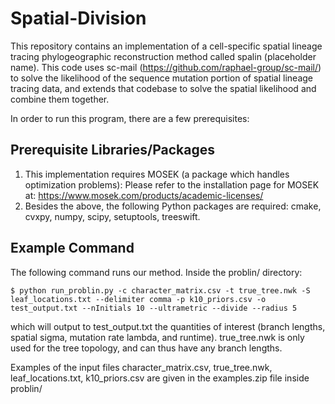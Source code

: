 # Spatial-Division

This repository contains an implementation of a cell-specific spatial lineage tracing phylogeographic reconstruction method called spalin (placeholder name). This code uses sc-mail (https://github.com/raphael-group/sc-mail/) to solve the likelihood of the sequence mutation portion of spatial lineage tracing data, and extends that codebase to solve the spatial likelihood and combine them together. 

In order to run this program, there are a few prerequisites:

## Prerequisite Libraries/Packages
1. This implementation requires MOSEK (a package which handles optimization problems): Please refer to the installation page for MOSEK at: https://www.mosek.com/products/academic-licenses/
2. Besides the above, the following Python packages are required: cmake, cvxpy, numpy, scipy, setuptools, treeswift.

   
## Example Command
The following command runs our method. Inside the problin/ directory:
```
$ python run_problin.py -c character_matrix.csv -t true_tree.nwk -S leaf_locations.txt --delimiter comma -p k10_priors.csv -o test_output.txt --nInitials 10 --ultrametric --divide --radius 5
```
which will output to test_output.txt the quantities of interest (branch lengths, spatial sigma, mutation rate lambda, and runtime). true_tree.nwk is only used for the tree topology, and can thus have any branch lengths. 

Examples of the input files character_matrix.csv, true_tree.nwk, leaf_locations.txt, k10_priors.csv are given in the examples.zip file inside problin/
